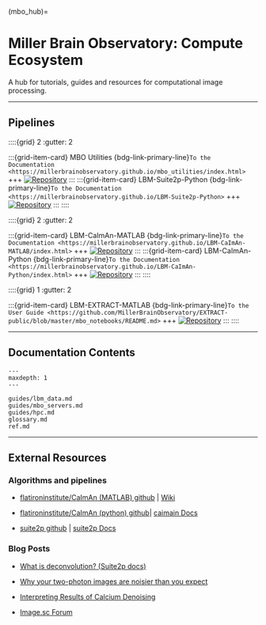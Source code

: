 (mbo_hub)=
# Miller Brain Observatory: Compute Ecosystem

A hub for tutorials, guides and resources for computational image processing.

-----

## Pipelines

::::{grid} 2
:gutter: 2

:::{grid-item-card} MBO Utilities
{bdg-link-primary-line}`To the Documentation <https://millerbrainobservatory.github.io/mbo_utilities/index.html>`
+++
[![Repository](https://img.shields.io/badge/Repository-black?style=flat&logo=github&logoColor=white&logoSize=auto)](https://github.com/MillerBrainObservatory/mbo_utilities.git "MBO Utilities Repository")
:::
:::{grid-item-card} LBM-Suite2p-Python
{bdg-link-primary-line}`To the Documentation <https://millerbrainobservatory.github.io/LBM-Suite2p-Python>`
+++
[![Repository](https://img.shields.io/badge/Repository-black?style=flat&logo=github&logoColor=white&logoSize=auto)](https://github.com/MillerBrainObservatory/LBM-Suite2p-Python.git "LBM-Suite2p-Python Repository")
:::
::::

::::{grid} 2
:gutter: 2

:::{grid-item-card} LBM-CaImAn-MATLAB 
{bdg-link-primary-line}`To the Documentation <https://millerbrainobservatory.github.io/LBM-CaImAn-MATLAB/index.html>`
+++
[![Repository](https://img.shields.io/badge/Repository-black?style=flat&logo=github&logoColor=white&logoSize=auto)](https://github.com/MillerBrainObservatory/LBM-CaImAn-MATLAB "LBM-CaImAn-MATLAB Repository")
:::
:::{grid-item-card} LBM-CaImAn-Python
{bdg-link-primary-line}`To the Documentation <https://millerbrainobservatory.github.io/LBM-CaImAn-Python/index.html>`
+++
[![Repository](https://img.shields.io/badge/Repository-black?style=flat&logo=github&logoColor=white&logoSize=auto)](https://github.com/MillerBrainObservatory/LBM-CaImAn-Python.git "LBM-CaImAn-Python Repository")
:::
::::

::::{grid} 1
:gutter: 2

:::{grid-item-card} LBM-EXTRACT-MATLAB
{bdg-link-primary-line}`To the User Guide <https://github.com/MillerBrainObservatory/EXTRACT-public/blob/master/mbo_notebooks/README.md>`
+++
[![Repository](https://img.shields.io/badge/Repository-black?style=flat&logo=github&logoColor=white&logoSize=auto)](https://github.com/MillerBrainObservatory/EXTRACT-public "LBM-EXTRACT Repository")
:::
::::

-----

## Documentation Contents

```{toctree}
---
maxdepth: 1
---

guides/lbm_data.md
guides/mbo_servers.md
guides/hpc.md
glossary.md
ref.md
```

-----

## External Resources

### Algorithms and pipelines

- [flatironinstitute/CaImAn (MATLAB) github](https://github.com/flatironinstitute/CaImAn-MATLAB) | [Wiki](https://github.com/flatironinstitute/CaImAn-MATLAB/wiki/Complete-analysis-pipeline)

- [flatironinstitute/CaImAn (python) github](https://github.com/flatironinstitute/CaImAn)| [caimain Docs](https://caiman.readthedocs.io/en/latest/)

- [suite2p github](https://github.com/mouseland/suite2p) | [suite2p Docs](https://suite2p.readthedocs.io/en/latest/)

### Blog Posts

- [What is deconvolution? (Suite2p docs)](https://suite2p.readthedocs.io/en/latest/FAQ.html#deconvolution-means-what)

- [Why your two-photon images are noisier than you expect](https://gcamp6f.com/2024/04/24/why-your-two-photon-images-are-noisier-than-you-expect/)

- [Interpreting Results of Calcium Denoising](https://gcamp6f.com/2022/08/23/self-supervised-denoising-of-calcium-imaging-data/)

- [Image.sc Forum](https://forum.image.sc/)

